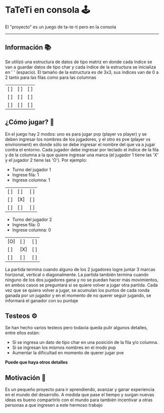 <h1>TaTeTi en consola 🕹</h1>
	<p>El "proyecto" es un juego de ta-te-ti pero en la consola</p>
	<hr>
	<h2>Información 📚</h2>
	<p>Se utilizó una estructura de datos de tipo matriz en donde cada índice se van a guardar datos de tipo char y cada índice de la estructura se inicializa en ' ' (espacio). El tamaño de la estructura es de 3x3, sus índices van de 0 a 2 tanto para las filas como para las columnas</p>
	<table>
		<tr >
			<td>[ ]</td>
			<td>[ ]</td>
			<td>[ ]</td>
		</tr>
		<tr>
			<td>[ ]</td>
			<td>[ ]</td>
			<td>[ ]</td>
		</tr>
		<tr>
			<td>[ ]</td>
			<td>[ ]</td>
			<td>[ ]</td>
		</tr>
	</table>
	<h2>¿Cómo jugar? 🤔</h2>
	<p>En el juego hay 2 modos: uno es para jugar pvp (player vs player) y se deben ingresar los nombres de los jugadores, y el otro es pve (player vs environment) en donde sólo se debe ingresar el nombre del que va a jugar contra el entorno. Cada jugador debe ingresar por teclado el índice de la fila y de la columna a la que quiere ingresar una marca (el jugador 1 tiene las 'X' y el jugador 2 tiene las 'O'). Por ejemplo:</p>
	<ul>
		<li>Turno del jugador 1</li>
		<li>Ingrese fila: 1</li>
		<li>Ingrese columna: 1</li>
	</ul>
	<table>
		<tr >
			<td>[ ]</td>
			<td>[ ]</td>
			<td>[ ]</td>
		</tr>
		<tr>
			<td>[ ]</td>
			<td>[X]</td>
			<td>[ ]</td>
		</tr>
		<tr>
			<td>[ ]</td>
			<td>[ ]</td>
			<td>[ ]</td>
		</tr>
	</table>
	<ul>
		<li>Turno del jugador 2</li>
		<li>Ingrese fila: 0</li>
		<li>Ingrese columna: 0</li>
	</ul>
	<table>
		<tr >
			<td>[O]</td>
			<td>[ ]</td>
			<td>[ ]</td>
		</tr>
		<tr>
			<td>[ ]</td>
			<td>[X]</td>
			<td>[ ]</td>
		</tr>
		<tr>
			<td>[ ]</td>
			<td>[ ]</td>
			<td>[ ]</td>
		</tr>
	</table>
	<p>La partida termina cuando alguno de los 2 jugadores logre juntar 3 marcas horizonal, vertical o diagonalmente. La partida también termina cuando ninguno de los dos jugadores gana y no se puedan hacer más movimientos, en ambos casos se preguntará si se quiere volver a jugar otra partida. Cada vez que se quiera volver a jugar, se acumulan los puntos de cada ronda ganada por un jugador y en el momento de no querer seguir jugando, se informará el ganador con su puntaje</p>
	<h2>Testeos ⚙</h2>
	<p>Se han hecho varios testeos pero todavía queda pulir algunos detalles, entre ellos están:</p>
	<ul>
		<li>Si se ingresa un dato de tipo char en una posición de la fila y/o columna.</li>
		<li>Si se ingresan los mismos nombres en el modo pvp</li>
		<li>Aumentar la dificultad en momento de querer jugar pve</li>
	</ul>
	<p><strong>Puede que haya otros detalles</strong></p>
	<h2>Motivación 💪</h2>
	<p>Es un pequeño proyecto para ir aprendiendo, avanzar y ganar experiencia en el mundo del desarrollo. A medida que pase el tiempo y surgan nuevas ideas es bueno compartirlo con el mundo para también incentivar a otras personas a que ingresen a este hermoso trabajo</p>
